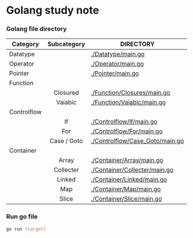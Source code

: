 # Golang study note

### Golang file directory

| Category    | Subcategory | DIRECTORY                                                          |
| ----------- | :---------: | ------------------------------------------------------------------ |
| Datatype    |             | [./Datatype/main.go](./Datatype/main.go)                           |
| Operator    |             | [./Operator/main.go](./Operator/main.go)                           |
| Pointer     |             | [./Pointer/main.go](./Pointer/main.go)                             |
| Function    |             |                                                                    |
|             |  Closured   | [./Function/Closures/main.go](./Function/Closures/main.go)         |
|             |   Vaiabic   | [./Function/Vaiabic/main.go](./Function/Vaiabic/main.go)           |
| Controlflow |             |                                                                    |
|             |     If      | [./Controlflow/If/main.go](./Controlflow/If/main.go)               |
|             |     For     | [./Controlflow/For/main.go](./Controlflow/For/main.go)             |
|             | Case / Goto | [./Controlflow/Case_Goto/main.go](./Controlflow/Case_Goto/main.go) |
| Container   |             |                                                                    |
|             |    Array    | [./Container/Array/main.go](./Container/Array/main.go)             |
|             |  Collecter  | [./Container/Collecter/main.go](./Container/Collecter/main.go)     |
|             |   Linked    | [./Container/Linked/main.go](./Container/Linked/main.go)           |
|             |     Map     | [./Container/Map/main.go](./Container/Map/main.go)                 |
|             |    Slice    | [./Container/Slice/main.go](./Container/Slice/main.go)             |

### Run go file
```bash
go run [target]
```